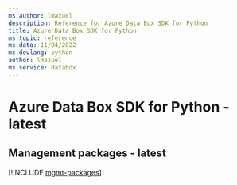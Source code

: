 ```yaml
---
ms.author: lmazuel
description: Reference for Azure Data Box SDK for Python
title: Azure Data Box SDK for Python
ms.topic: reference
ms.data: 11/04/2022
ms.devlang: python
author: lmazuel
ms.service: databox
---
```

# Azure Data Box SDK for Python - latest

## Management packages - latest
[!INCLUDE [mgmt-packages](data-box-mgmt-index.md)]